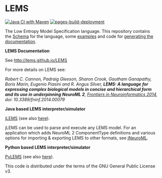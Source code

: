 LEMS
====
[![Java CI with Maven](https://github.com/LEMS/LEMS/actions/workflows/ci.yml/badge.svg)](https://github.com/LEMS/LEMS/actions/workflows/ci.yml)
[![pages-build-deployment](https://github.com/LEMS/LEMS/actions/workflows/pages/pages-build-deployment/badge.svg)](https://github.com/LEMS/LEMS/actions/workflows/pages/pages-build-deployment)

The Low Entropy Model Specification language. This repository contains the [Schema](https://github.com/LEMS/LEMS/tree/master/Schemas/LEMS) for the language, some [examples](https://github.com/LEMS/LEMS/tree/master/examples) and code for [generating the documentation](https://github.com/LEMS/LEMS/tree/master/docgeneration).

**LEMS Documentation**

See http://lems.github.io/LEMS

For more details on LEMS see: 

*Robert C. Cannon, Padraig Gleeson, Sharon Crook, Gautham Ganapathy, Boris Marin, Eugenio Piasini and R. Angus Silver, **LEMS: A language for expressing complex biological models in concise and hierarchical form and its use in underpinning NeuroML 2**, [Frontiers in Neuroinformatics 2014](http://journal.frontiersin.org/Journal/10.3389/fninf.2014.00079/abstract), doi: 10.3389/fninf.2014.00079*


**Java based LEMS interpreter/simulator**

[jLEMS](https://github.com/LEMS/jLEMS) (see also [here](https://docs.neuroml.org/Userdocs/Software/jLEMS.html)).

jLEMS can be used to parse and execute any LEMS model. For an application which adds NeuroML 2 ComponentType definitions and various options for importing & exporting LEMS to other formats, see [jNeuroML](https://github.com/NeuroML/jNeuroML).

**Python based LEMS interpreter/simulator**

[PyLEMS](https://github.com/LEMS/pylems) (see also [here](https://docs.neuroml.org/Userdocs/Software/pyLEMS.html)).

This code is distributed under the terms of the GNU General Public License v3.


